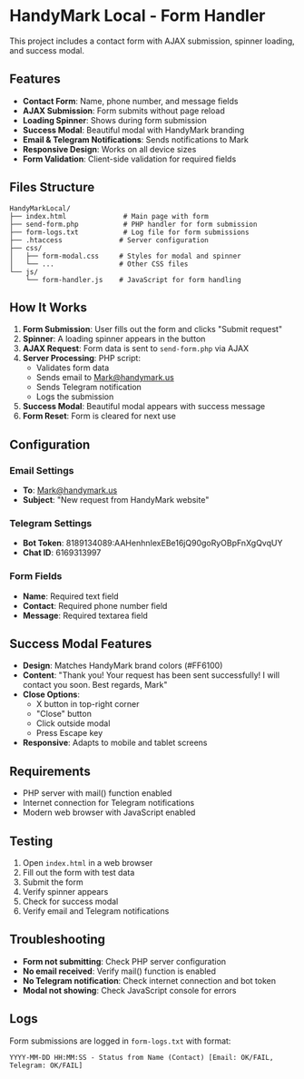 # HandyMark Local - Form Handler

This project includes a contact form with AJAX submission, spinner loading, and success modal.

## Features

- **Contact Form**: Name, phone number, and message fields
- **AJAX Submission**: Form submits without page reload
- **Loading Spinner**: Shows during form submission
- **Success Modal**: Beautiful modal with HandyMark branding
- **Email & Telegram Notifications**: Sends notifications to Mark
- **Responsive Design**: Works on all device sizes
- **Form Validation**: Client-side validation for required fields

## Files Structure

```
HandyMarkLocal/
├── index.html              # Main page with form
├── send-form.php           # PHP handler for form submission
├── form-logs.txt           # Log file for form submissions
├── .htaccess              # Server configuration
├── css/
│   ├── form-modal.css     # Styles for modal and spinner
│   └── ...                # Other CSS files
└── js/
    └── form-handler.js    # JavaScript for form handling
```

## How It Works

1. **Form Submission**: User fills out the form and clicks "Submit request"
2. **Spinner**: A loading spinner appears in the button
3. **AJAX Request**: Form data is sent to `send-form.php` via AJAX
4. **Server Processing**: PHP script:
   - Validates form data
   - Sends email to Mark@handymark.us
   - Sends Telegram notification
   - Logs the submission
5. **Success Modal**: Beautiful modal appears with success message
6. **Form Reset**: Form is cleared for next use

## Configuration

### Email Settings
- **To**: Mark@handymark.us
- **Subject**: "New request from HandyMark website"

### Telegram Settings
- **Bot Token**: 8189134089:AAHenhnIexEBe16jQ90goRyOBpFnXgQvqUY
- **Chat ID**: 6169313997

### Form Fields
- **Name**: Required text field
- **Contact**: Required phone number field
- **Message**: Required textarea field

## Success Modal Features

- **Design**: Matches HandyMark brand colors (#FF6100)
- **Content**: "Thank you! Your request has been sent successfully! I will contact you soon. Best regards, Mark"
- **Close Options**:
  - X button in top-right corner
  - "Close" button
  - Click outside modal
  - Press Escape key
- **Responsive**: Adapts to mobile and tablet screens

## Requirements

- PHP server with mail() function enabled
- Internet connection for Telegram notifications
- Modern web browser with JavaScript enabled

## Testing

1. Open `index.html` in a web browser
2. Fill out the form with test data
3. Submit the form
4. Verify spinner appears
5. Check for success modal
6. Verify email and Telegram notifications

## Troubleshooting

- **Form not submitting**: Check PHP server configuration
- **No email received**: Verify mail() function is enabled
- **No Telegram notification**: Check internet connection and bot token
- **Modal not showing**: Check JavaScript console for errors

## Logs

Form submissions are logged in `form-logs.txt` with format:
```
YYYY-MM-DD HH:MM:SS - Status from Name (Contact) [Email: OK/FAIL, Telegram: OK/FAIL]
``` 